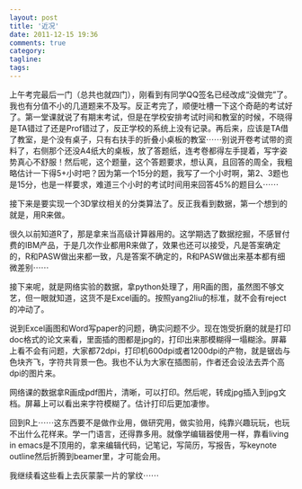 ```yaml
---
layout: post
title: '近况'
date: 2011-12-15 19:36
comments: true
category: 
tagline: 
tags:
---
```

    

上午考完最后一门（总共也就四门），刚看到有同学QQ签名已经改成“没做完”了。我也有分值不小的几道题来不及写。反正考完了，顺便吐槽一下这个奇葩的考试好了。第一堂课就说了有期末考试，但是在学校安排考试时间和教室的时候，不晓得是TA错过了还是Prof错过了，反正学校的系统上没有记录。再后来，应该是TA借了教室，是个没有桌子，只有右扶手的折叠小桌板的教室⋯⋯别说开卷考试带的资料了，右侧那个还没A4纸大的桌板，放了答题纸，连考卷都得左手提着，写字姿势真心不舒服！然后呢，这个题量，这个答题要求，想认真，且回答的周全，我粗略估计一下得5+小时吧？因为第一个15分的题，我写了一个小时啊，第2、3题也是15分，也是一样要求，难道三个小时的考试时间用来回答45%的题目么⋯⋯

接下来是要实现一个3D掌纹相关的分类算法了。反正我看到数据，第一个想到的就是，用R来做。

很久以前知道R了，那是拿来当高级计算器用的。这学期选了数据挖掘，不感冒付费的IBM产品，于是几次作业都用R来做了，效果也还可以接受，凡是答案确定的，R和PASW做出来都一致，凡是答案不确定的，R和PASW做出来基本都有细微差别⋯⋯

接下来呢，就是网络实验的数据，拿python处理了，用R画的图，虽然图不够文艺，但一眼就知道，这货不是Excel画的。按照yang2liu的标准，就不会有reject的冲动了。

说到Excel画图和Word写paper的问题，确实问题不少。现在饱受折磨的就是打印doc格式的论文来看，里面插的图都是jpg的，打印出来那模糊得一塌糊涂。屏幕上看不会有问题，大家都72dpi，打印机600dpi或者1200dpi的产物，就是锯齿与色块齐飞，字符共背景一色。我也不认为大家在插图前，作者还会设法去弄个高dpi的图片来。

网络课的数据拿R画成pdf图片，清晰，可以打印。然后呢，转成jpg插入到jpg文档。屏幕上可以看出来字符模糊了。估计打印后更加凄惨。

回到R上⋯⋯这东西要不是做作业用，做研究用，做实验用，纯靠兴趣玩玩，也玩不出什么花样来。学一门语言，还得靠多用。就像学编辑器使用一样，靠看living in emacs是不顶用的，拿来编辑代码，记笔记，写简历，写报告，写keynote outline然后折腾到beamer里，才可能会用。

我继续看这些看上去灰蒙蒙一片的掌纹⋯⋯

